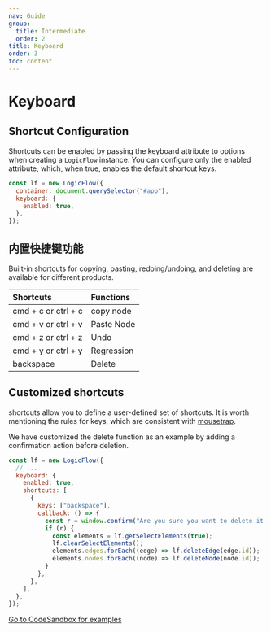```yaml
---
nav: Guide
group:
  title: Intermediate
  order: 2
title: Keyboard
order: 3
toc: content
---
```


# Keyboard

## Shortcut Configuration

Shortcuts can be enabled by passing the keyboard attribute to options when creating a `LogicFlow` instance.
You can configure only the enabled attribute, which, when true, enables the default shortcut keys.

```jsx | pure
const lf = new LogicFlow({
  container: document.querySelector("#app"),
  keyboard: {
    enabled: true,
  },
});
```

## 内置快捷键功能

Built-in shortcuts for copying, pasting, redoing/undoing, and deleting are available for different products.

| Shortcuts           | Functions |
| :------------------ | :------- |
| cmd + c or ctrl + c | copy node |
| cmd + v or ctrl + v | Paste Node |
| cmd + z or ctrl + z | Undo |
| cmd + y or ctrl + y | Regression |
| backspace           | Delete |

## Customized shortcuts

shortcuts allow you to define a user-defined set of shortcuts.
It is worth mentioning the rules for keys, which are consistent with [mousetrap](https://www.npmjs.com/package/mousetrap).

We have customized the delete function as an example by adding a confirmation action before deletion.

```jsx | pure
const lf = new LogicFlow({
  // ...
  keyboard: {
    enabled: true,
    shortcuts: [
      {
        keys: ["backspace"],
        callback: () => {
          const r = window.confirm("Are you sure you want to delete it？");
          if (r) {
            const elements = lf.getSelectElements(true);
            lf.clearSelectElements();
            elements.edges.forEach((edge) => lf.deleteEdge(edge.id));
            elements.nodes.forEach((node) => lf.deleteNode(node.id));
          }
        },
      },
    ],
  },
});
```

<a href="https://codesandbox.io/embed/logicflow-base10-eerft?fontsize=14&hidenavigation=1&theme=dark&view=preview" target="_blank"> Go to CodeSandbox for examples </a>
